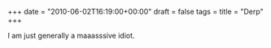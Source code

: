 +++
date = "2010-06-02T16:19:00+00:00"
draft = false
tags = 
title = "Derp"
+++
<p>I am just generally a maaasssive idiot.</p> 
